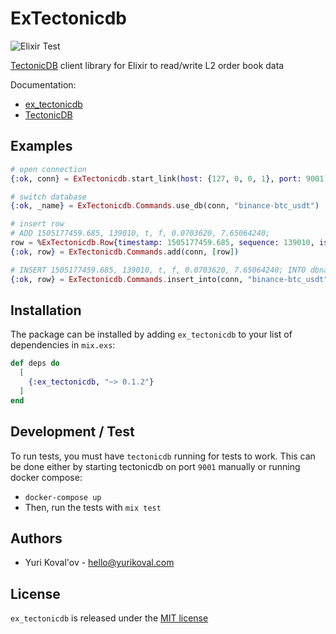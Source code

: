 # ExTectonicdb

![Elixir Test](https://github.com/yurikoval/ex_tectonicdb/workflows/Test/badge.svg)

[TectonicDB](https://github.com/0b01/tectonicdb) client library for Elixir to read/write L2 order book data

Documentation:

* [ex_tectonicdb](https://hexdocs.pm/ex_tectonicdb)
* [TectonicDB](https://docs.rs/crate/tectonicdb)

## Examples

```elixir
# open connection
{:ok, conn} = ExTectonicdb.start_link(host: {127, 0, 0, 1}, port: 9001)

# switch database
{:ok, _name} = ExTectonicdb.Commands.use_db(conn, "binance-btc_usdt")

# insert row
# ADD 1505177459.685, 139010, t, f, 0.0703620, 7.65064240;
row = %ExTectonicdb.Row{timestamp: 1505177459.685, sequence: 139010, is_trade: true, is_bid: false, price: 0.0703620, size: 7.65064240}
{:ok, row} = ExTectonicdb.Commands.add(conn, [row])

# INSERT 1505177459.685, 139010, t, f, 0.0703620, 7.65064240; INTO dbname
{:ok, row} = ExTectonicdb.Commands.insert_into(conn, "binance-btc_usdt", [row])
```

## Installation

The package can be installed by adding `ex_tectonicdb` to your list of dependencies in `mix.exs`:

```elixir
def deps do
  [
    {:ex_tectonicdb, "~> 0.1.2"}
  ]
end
```

## Development / Test

To run tests, you must have `tectonicdb` running for tests to work. This can be done either by starting tectonicdb on port `9001` manually or running docker compose:

- `docker-compose up`
- Then, run the tests with `mix test`

## Authors

* Yuri Koval'ov - hello@yurikoval.com

## License

`ex_tectonicdb` is released under the [MIT license](LICENSE)
